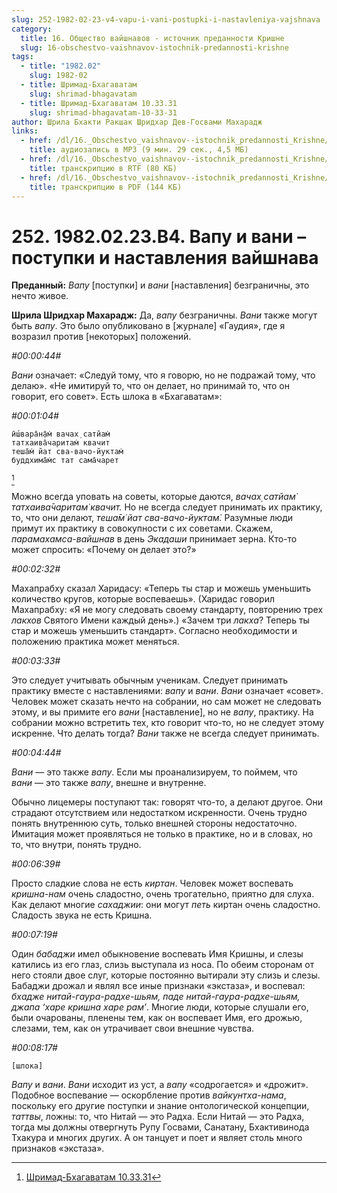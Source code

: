 ```yaml
---
slug: 252-1982-02-23-v4-vapu-i-vani-postupki-i-nastavleniya-vajshnava
category:
  title: 16. Общество вайшнавов - источник преданности Кришне
  slug: 16-obschestvo-vaishnavov-istochnik-predannosti-krishne
tags:
  - title: "1982.02"
    slug: 1982-02
  - title: Шримад-Бхагаватам
    slug: shrimad-bhagavatam
  - title: Шримад-Бхагаватам 10.33.31
    slug: shrimad-bhagavatam-10-33-31
author: Шрила Бхакти Ракшак Шридхар Дев-Госвами Махарадж
links:
  - href: /dl/16._Obschestvo_vaishnavov--istochnik_predannosti_Krishne/252_1982.02.23.B4_SridharMj_Vapu_i_vani-postupki_i_nastavleniya_vaishnava.mp3
    title: аудиозапись в MP3 (9 мин. 29 сек., 4,5 МБ)
  - href: /dl/16._Obschestvo_vaishnavov--istochnik_predannosti_Krishne/252_1982.02.23.B4_SridharMj_Vapu_i_vani-postupki_i_nastavleniya_vaishnava.rtf
    title: транскрипцию в RTF (80 КБ)
  - href: /dl/16._Obschestvo_vaishnavov--istochnik_predannosti_Krishne/252_1982.02.23.B4_SridharMj_Vapu_i_vani-postupki_i_nastavleniya_vaishnava.pdf
    title: транскрипцию в PDF (144 КБ)
---
```


# 252. 1982.02.23.В4. Вапу и вани – поступки и наставления вайшнава

**Преданный:** *Вапу* [поступки] и *вани* [наставления] безграничны, это нечто живое.

**Шрила Шридхар Махарадж:** Да, *вапу* безграничны. *Вани* также могут быть *вапу*. Это было опубликовано в [журнале] «Гаудия», где я возразил против [некоторых] положений.

*#00:00:44#*

*Вани* означает: «Следуй тому, что я говорю, но не подражай тому, что делаю». «Не имитируй то, что он делает, но принимай то, что он говорит, его совет». Есть шлока в «Бхагаватам»:

*#00:01:04#*

    ӣш́вара̄н̣а̄м̇ вачах̣ сатйам̇
    татхаива̄чаритам̇ квачит
    теша̄м̇ йат сва-вачо-йуктам̇
    буддхима̄м̇с тат сама̄чарет
[^_ftn1]

Можно всегда уповать на советы, которые даются, *вачах̣ сатйам̇ татхаива̄чаритам̇ квачит.* Но не всегда следует принимать их практику, то, что они делают, *теша̄м̇ йат сва-вачо-йуктам̇.* Разумные люди примут их практику в совокупности с их советами. Скажем, *парамахамса-вайшнав* в день *Экадаши* принимает зерна. Кто-то может спросить: «Почему он делает это?»

*#00:02:32#*

Махапрабху сказал Харидасу: «Теперь ты стар и можешь уменьшить количество кругов, которые воспеваешь». (Харидас говорил Махапрабху: «Я не могу следовать своему стандарту, повторению трех *лакхов* Святого Имени каждый день».) «Зачем три *лакха*? Теперь ты стар и можешь уменьшить стандарт». Согласно необходимости и положению практика может меняться.

*#00:03:33#*

Это следует учитывать обычным ученикам. Следует принимать практику вместе с наставлениями: *вапу* и *вани*. *Вани* означает «совет». Человек может сказать нечто на собрании, но сам может не следовать этому, и вы примите его *вани* [наставление], но не *вапу*, практику. На собрании можно встретить тех, кто говорит что-то, но не следует этому искренне. Что делать тогда? *Вани* также не всегда следует принимать.

*#00:04:44#*

*Вани* — это также *вапу*. Если мы проанализируем, то поймем, что *вани* — это также *вапу*, внешне и внутренне.

Обычно лицемеры поступают так: говорят что-то, а делают другое. Они страдают отсутствием или недостатком искренности. Очень трудно понять внутреннюю суть, только внешней стороны недостаточно. Имитация может проявляться не только в практике, но и в словах, но то, что внутри, понять трудно.

*#00:06:39#*

Просто сладкие слова не есть *киртан*. Человек может воспевать *кришна-нам* очень сладостно, очень трогательно, приятно для слуха. Как делают многие *сахаджии*: они могут *петь* киртан очень сладостно. Сладость звука не есть Кришна.

*#00:07:19#*

Один *бабаджи* имел обыкновение воспевать Имя Кришны, и слезы катились из его глаз, слизь выступала из носа. По обеим сторонам от него стояли двое слуг, которые постоянно вытирали эту слизь и слезы. Бабаджи дрожал и являл все иные признаки «экстаза», и воспевал: *бхадже нитай-гаура-радхе-шьям, паде нитай-гаура-радхе-шьям, джапа ‘харе кришна харе рам’*. Многие люди, которые слушали его, были очарованы, пленены тем, как он воспевает Имя, его дрожью, слезами, тем, как он утрачивает свои внешние чувства.

*#00:08:17#*

    [шлока]

*Вапу* и *вани*. *Вани* исходит из уст, а *вапу* «содрогается» и «дрожит». Подобное воспевание — оскорбление против *вайкунтха-нама*, поскольку его другие поступки и знание онтологической концепции, *таттвы*, ложны: то, что Нитай — это Радха. Если Нитай — это Радха, тогда мы должны отвергнуть Рупу Госвами, Санатану, Бхактивинода Тхакура и многих других. А он танцует и поет и являет столь много признаков «экстаза».



[^_ftn1]: [Шримад-Бхагаватам 10.33.31](../notes/shrimad-bhagavatam/shrimad-bhagavatam-10-33-31.md)
